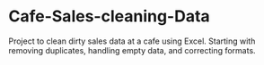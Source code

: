 # Cafe-Sales-cleaning-Data
Project to clean dirty sales data at a cafe using Excel. Starting with removing duplicates, handling empty data, and correcting formats.
